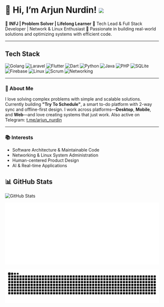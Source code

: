 # 👋 Hi, I’m Arjun Nurdin! ![](https://komarev.com/ghpvc/?username=AgungDev)

🎯 **INFJ | Problem Solver | Lifelong Learner**
💼 Tech Lead & Full Stack Developer | Network & Linux Enthusiast
💬 Passionate in building real-world solutions and optimizing systems with efficient code.

---

## Tech Stack
![Golang](https://img.shields.io/badge/Go-00ADD8?style=for-the-badge&logo=go&logoColor=white)
![Laravel](https://img.shields.io/badge/Laravel-F72C1F?style=for-the-badge&logo=laravel&logoColor=white)
![Flutter](https://img.shields.io/badge/Flutter-02569B?style=for-the-badge&logo=flutter&logoColor=white)
![Dart](https://img.shields.io/badge/Dart-0175C2?style=for-the-badge&logo=dart&logoColor=white)
![Python](https://img.shields.io/badge/Python-3776AB?style=for-the-badge&logo=python&logoColor=white)
![Java](https://img.shields.io/badge/Java-ED8B00?style=for-the-badge&logo=openjdk&logoColor=white)
![PHP](https://img.shields.io/badge/PHP-777BB4?style=for-the-badge&logo=php&logoColor=white)
![SQLite](https://img.shields.io/badge/SQLite-003B57?style=for-the-badge&logo=sqlite&logoColor=white)
![Firebase](https://img.shields.io/badge/Firebase-FFCA28?style=for-the-badge&logo=firebase&logoColor=black)
![Linux](https://img.shields.io/badge/Linux-FCC624?style=for-the-badge&logo=linux&logoColor=black)
![Scrum](https://img.shields.io/badge/Scrum-6DB33F?style=for-the-badge&logo=scrumalliance&logoColor=white)
![Networking](https://img.shields.io/badge/Network_Engineer-0078D7?style=for-the-badge&logo=cisco&logoColor=white)

---

### 📌 About Me

I love solving complex problems with simple and scalable solutions.
Currently building **"Try To Schedule"**, a smart to-do platform with 2-way sync and offline-first design.
I work across platforms—**Desktop**, **Mobile**, and **Web**—and love creating systems that just work.
Also active on Telegram: [t.me/arjun\_nurdin](https://t.me/arjun_nurdin)

---

### 📚 Interests

* Software Architecture & Maintainable Code
* Networking & Linux System Administration
* Human-centered Product Design
* AI & Real-time Applications

## 📊 GitHub Stats
![GitHub Stats](https://github-readme-stats.vercel.app/api?username=AgungDev&theme=dark&hide_border=false&count_private=true)

![GitHub activity graph](./github-metrics.svg)

![Snake animation](https://github.com/AgungDev/AgungDev/blob/output/github-contribution-grid-snake.svg)

